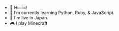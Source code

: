 - 👋 Hiiiiiiii!
- 🌱 I’m currently learning Python, Ruby, & JavaScript.
- 📍 I'm live in Japan.
- 🎮 I play Minecraft
